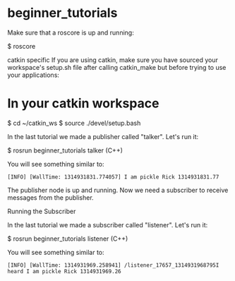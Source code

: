 # beginner_tutorials

Make sure that a roscore is up and running:

$ roscore

catkin specific If you are using catkin, make sure you have sourced your workspace's setup.sh file after calling catkin_make but before trying to use your applications:

# In your catkin workspace
$ cd ~/catkin_ws
$ source ./devel/setup.bash

In the last tutorial we made a publisher called "talker". Let's run it:

$ rosrun beginner_tutorials talker      (C++)


You will see something similar to:

    [INFO] [WallTime: 1314931831.774057] I am pickle Rick 1314931831.77


The publisher node is up and running. Now we need a subscriber to receive messages from the publisher.

Running the Subscriber

In the last tutorial we made a subscriber called "listener". Let's run it:

$ rosrun beginner_tutorials listener     (C++)


You will see something similar to:

    [INFO] [WallTime: 1314931969.258941] /listener_17657_1314931968795I heard I am pickle Rick 1314931969.26
